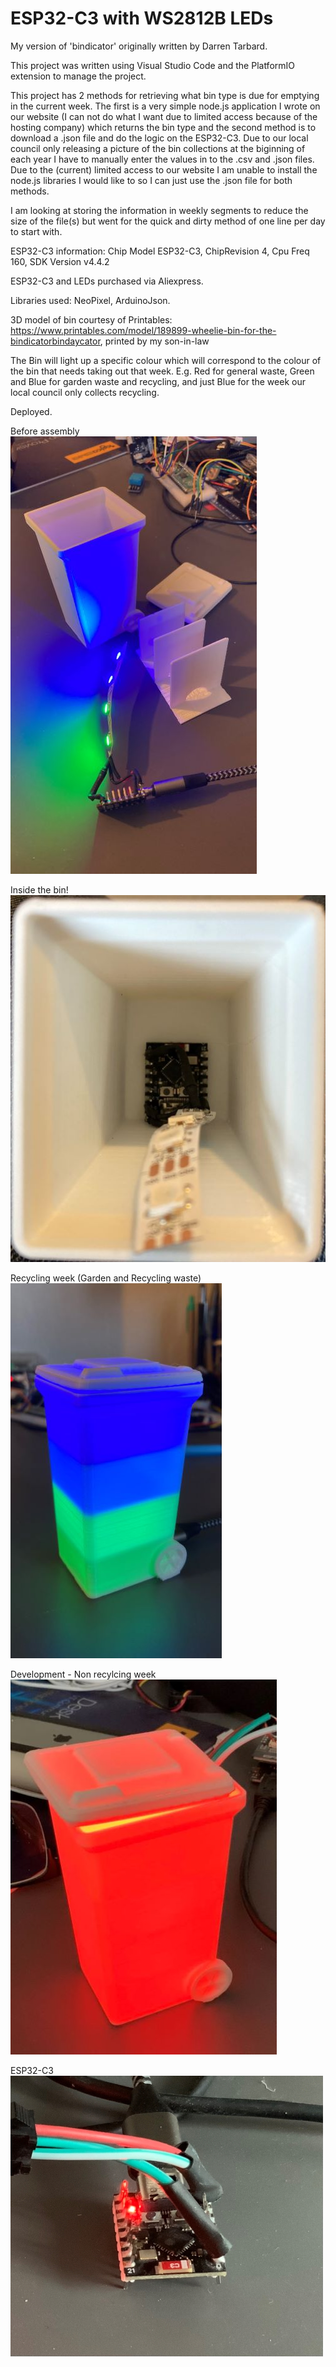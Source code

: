 # ESP32-C3 with WS2812B LEDs

My version of 'bindicator' originally written by Darren Tarbard. 

This project was written using Visual Studio Code and the PlatformIO extension to manage the project.

This project has 2 methods for retrieving what bin type is due for emptying in the current week. The first is a very simple node.js application I wrote on our website (I can not do what I want due to limited access because of the hosting company) which returns the bin type and the second method is to download a .json file and do the logic on the ESP32-C3.  Due to our local council only releasing a picture of the bin collections at the biginning of each year I have to manually enter the values in to the .csv and .json files.  Due to the (current) limited access to our website I am unable to install the node.js libraries I would like to so I can just use the .json file for both methods.

I am looking at storing the information in weekly segments to reduce the size of the file(s) but went for the quick and dirty method of one line per day to start with.

ESP32-C3 information: Chip Model ESP32-C3, ChipRevision 4, Cpu Freq 160, SDK Version v4.4.2

ESP32-C3 and LEDs purchased via Aliexpress.

Libraries used: NeoPixel, ArduinoJson.

3D model of bin courtesy of Printables: https://www.printables.com/model/189899-wheelie-bin-for-the-bindicatorbindaycator, printed by my son-in-law

The Bin will light up a specific colour which will correspond to the colour of the bin that needs taking out that week. E.g. Red for general waste, Green and Blue for garden waste and recycling, and just Blue for the week our local council only collects recycling.

Deployed.

Before assembly
![alt text width="100"](/pictures/assembly.jpg)

Inside the bin!
![alt text width="100"](/pictures/inside.jpg)

Recycling week (Garden and Recycling waste)
![alt text width="100"](/pictures/recyclingweek.jpg)

Development - Non recylcing week
![alt text width="100"](/pictures/dev.jpg)

ESP32-C3
![alt text width="100"](/pictures/c3.jpg)

